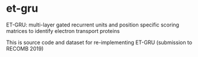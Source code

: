 # et-gru
ET-GRU: multi-layer gated recurrent units and position specific scoring matrices to identify electron transport proteins

This is source code and dataset for re-implementing ET-GRU (submission to RECOMB 2019)
